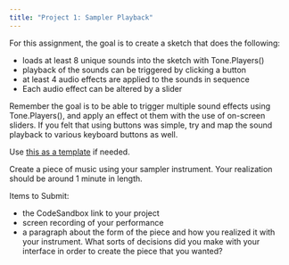 ```yaml
---
title: "Project 1: Sampler Playback"
---
```


For this assignment, the goal is to create a sketch that does the following:

- loads at least 8 unique sounds into the sketch with Tone.Players()
- playback of the sounds can be triggered by clicking a button
- at least 4 audio effects are applied to the sounds in sequence
- Each audio effect can be altered by a slider

Remember the goal is to be able to trigger multiple sound effects using Tone.Players(), and apply an effect ot them with the use of on-screen sliders. If you felt that using buttons was simple, try and map the sound playback to various keyboard buttons as well.

Use [this as a template](https://codesandbox.io/s/tone-p5-template-jo1tgr) if needed.

Create a piece of music using your sampler instrument. Your realization should be around 1 minute in length.

Items to Submit:

- the CodeSandbox link to your project
- screen recording of your performance
- a paragraph about the form of the piece and how you realized it with your instrument. What sorts of decisions did you make with your interface in order to create the piece that you wanted?
